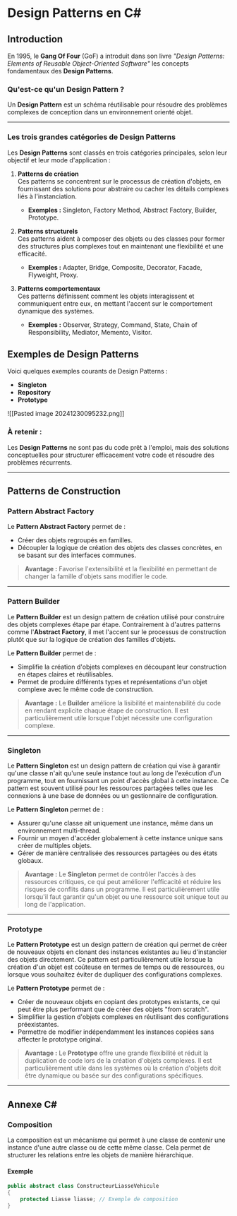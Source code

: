 # Design Patterns en C#

## Introduction
En 1995, le **Gang Of Four** (GoF) a introduit dans son livre _"Design Patterns: Elements of Reusable Object-Oriented Software"_ les concepts fondamentaux des **Design Patterns**.

### Qu'est-ce qu'un Design Pattern ?
Un **Design Pattern** est un schéma réutilisable pour résoudre des problèmes complexes de conception dans un environnement orienté objet.

---

### Les trois grandes catégories de Design Patterns

Les **Design Patterns** sont classés en trois catégories principales, selon leur objectif et leur mode d'application :

1. **Patterns de création**  
    Ces patterns se concentrent sur le processus de création d'objets, en fournissant des solutions pour abstraire ou cacher les détails complexes liés à l'instanciation.
    
    - **Exemples :** Singleton, Factory Method, Abstract Factory, Builder, Prototype.
2. **Patterns structurels**  
    Ces patterns aident à composer des objets ou des classes pour former des structures plus complexes tout en maintenant une flexibilité et une efficacité.
    
    - **Exemples :** Adapter, Bridge, Composite, Decorator, Facade, Flyweight, Proxy.
3. **Patterns comportementaux**  
    Ces patterns définissent comment les objets interagissent et communiquent entre eux, en mettant l'accent sur le comportement dynamique des systèmes.
    
    - **Exemples :** Observer, Strategy, Command, State, Chain of Responsibility, Mediator, Memento, Visitor.

## Exemples de Design Patterns
Voici quelques exemples courants de Design Patterns :

- **Singleton**
- **Repository**
- **Prototype**

![[Pasted image 20241230095232.png]]

### À retenir :
Les **Design Patterns** ne sont pas du code prêt à l'emploi, mais des solutions conceptuelles pour structurer efficacement votre code et résoudre des problèmes récurrents.

---

## Patterns de Construction

### Pattern Abstract Factory
Le **Pattern Abstract Factory** permet de :
- Créer des objets regroupés en familles.
- Découpler la logique de création des objets des classes concrètes, en se basant sur des interfaces communes.

> **Avantage :** Favorise l'extensibilité et la flexibilité en permettant de changer la famille d'objets sans modifier le code.

---

### Pattern Builder

Le **Pattern Builder** est un design pattern de création utilisé pour construire des objets complexes étape par étape. Contrairement à d'autres patterns comme l'**Abstract Factory**, il met l'accent sur le processus de construction plutôt que sur la logique de création des familles d'objets.

Le **Pattern Builder** permet de :
- Simplifie la création d'objets complexes en découpant leur construction en étapes claires et réutilisables.
- Permet de produire différents types et représentations d'un objet complexe avec le même code de construction.

> **Avantage :** Le **Builder** améliore la lisibilité et maintenabilité du code en rendant explicite chaque étape de construction. Il est particulièrement utile lorsque l'objet nécessite une configuration complexe.



---

### Singleton

Le **Pattern Singleton** est un design pattern de création qui vise à garantir qu'une classe n'ait qu'une seule instance tout au long de l'exécution d'un programme, tout en fournissant un point d'accès global à cette instance. Ce pattern est souvent utilisé pour les ressources partagées telles que les connexions à une base de données ou un gestionnaire de configuration.

Le **Pattern Singleton** permet de :

- Assurer qu'une classe ait uniquement une instance, même dans un environnement multi-thread.
- Fournir un moyen d'accéder globalement à cette instance unique sans créer de multiples objets.
- Gérer de manière centralisée des ressources partagées ou des états globaux.

> **Avantage :** Le **Singleton** permet de contrôler l'accès à des ressources critiques, ce qui peut améliorer l'efficacité et réduire les risques de conflits dans un programme. Il est particulièrement utile lorsqu'il faut garantir qu'un objet ou une ressource soit unique tout au long de l'application.

---

### Prototype

Le **Pattern Prototype** est un design pattern de création qui permet de créer de nouveaux objets en clonant des instances existantes au lieu d'instancier des objets directement. Ce pattern est particulièrement utile lorsque la création d'un objet est coûteuse en termes de temps ou de ressources, ou lorsque vous souhaitez éviter de dupliquer des configurations complexes.

Le **Pattern Prototype** permet de :

- Créer de nouveaux objets en copiant des prototypes existants, ce qui peut être plus performant que de créer des objets "from scratch".
- Simplifier la gestion d'objets complexes en réutilisant des configurations préexistantes.
- Permettre de modifier indépendamment les instances copiées sans affecter le prototype original.

> **Avantage :** Le **Prototype** offre une grande flexibilité et réduit la duplication de code lors de la création d'objets complexes. Il est particulièrement utile dans les systèmes où la création d'objets doit être dynamique ou basée sur des configurations spécifiques.

---

## Annexe C#

### Composition
La composition est un mécanisme qui permet à une classe de contenir une instance d'une autre classe ou de cette même classe. Cela permet de structurer les relations entre les objets de manière hiérarchique.

#### Exemple
```csharp
public abstract class ConstructeurLiasseVehicule
{
    protected Liasse liasse; // Exemple de composition
}